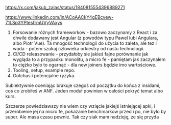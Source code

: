 https://x.com/jakub_zalas/status/1840815554396889271

https://www.linkedin.com/in/ACoAACkY4gEBcvew-71LSp3YPtesfrmUVyVAxys
1. Forsowanie różnych frameworkow - bazowo zaczynamy z React i za chwile dodawany jest Angular (z powodów typu Pawel lubi Angulara, albo Piotr Vue). Ta mnogość technologii do użycia to zaleta, ale tez i wada - potem szukaj czlowieka orkiestry od nastu technologii.
2. CI/CD releasowanie - przydałoby sie jakieś fajne porównanie jak wygląda to a przypadku monolitu, a micro fe - pamiętam jak zaczynałem to ciężko bylo to ogarnąć - dla new joiners będzie imo wartościowe.
3. Tooling, setup, example repo.
4. Gotchas i potencjalne ryzyka.

Subiektywnie oceniając brakuje czegoś od początku do końca z insidami, coś co zrobiłeś w ANF. Jeden moduł powinien w całości pokryć temat albo kurs.

Szczerze powiedziawszy nie wiem czy wzięcie jakiejś istniejącej apki, i przerobienie jej na micro fe, pokazanie benchmarkow przed i po, nie bylo by super. Ale masa czasu pewnie. Tak czy siak mam nadzieję, że się przyda 